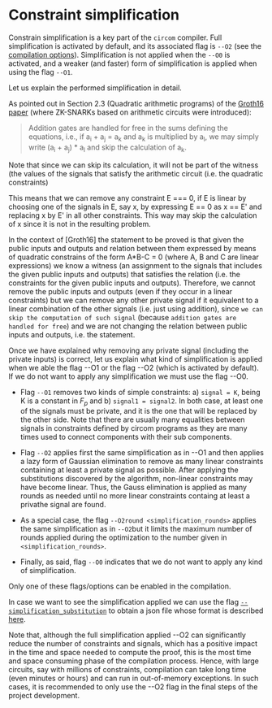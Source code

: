 # Constraint simplification

Constrain simplification is a key part of the `circom` compiler. Full simplification is activated by default, and its associated flag is `--O2` (see the [compilation options](../../compilation-options.md)). Simplification is not applied when the  `--O0` is activated, and a weaker (and faster) form of simplification is applied when using the flag `--O1`.

Let us explain the performed simplification in detail.

As pointed out in Section 2.3 (Quadratic arithmetic programs) of the [Groth16 paper](https://eprint.iacr.org/2016/260) (where ZK-SNARKs based on arithmetic circuits were introduced): 

> Addition gates are handled for free in the sums defining the equations, i.e., if a<sub>i</sub> + a<sub>j</sub> = a<sub>k</sub> and a<sub>k</sub> is multiplied by a<sub>l</sub>, we may simply write (a<sub>i</sub> + a<sub>j</sub>) * a<sub>l</sub> and skip the calculation of a<sub>k</sub>.

Note that since we can skip its calculation, it will not be part of the witness (the values of the signals that satisfy the arithmetic circuit (i.e. the quadratic constraints)

This means that we can remove any constraint E === 0, if E is linear by choosing one of the signals in E, say x,  by  expressing E == 0 as x == E' and replacing x by E' in all other constraints. This way may skip the calculation of x since it is not in the resulting problem.

In the context of [Groth16] the statement to be proved is that given the public inputs and outputs and relation between them expressed by means of quadratic constrains of the form A*B-C = 0 (where A, B and C are linear expressions) we know a witness (an assignment to the signals that includes the given public inputs and outputs)  that satisfies the relation (i.e. the constraints for the given public inputs and outputs). Therefore, we cannot remove the public inputs and outputs (even if they occur in a linear constraints) but we can remove any other private signal if it equivalent to a linear combination of the other signals (i.e. just using addition), since `we can skip the computation of such signal` (because `addition gates are handled for free`) and we are not changing the relation between public inputs and outputs, i.e. the statement.

Once we have explained why removing any private signal (including the private inputs) is correct, let us explain what kind of simplification is applied when we able the flag --O1  or the flag --O2 (which is activated by default). If we do not want to apply any simplification we must use the flag --O0.

* Flag ```--O1``` removes two kinds of simple constraints: a) ```signal = K```, being K is a constant in $F_p$ and b) ```signal1 = signal2```. In both case, at least one of the signals must be private, and it is the one that will be replaced by the other side. Note that there are usually many equalities between signals in constraints defined by circom programs as they are many times used to connect components with their sub components.
  
* Flag ```--O2``` applies first the same simplification as in --O1 and then applies a lazy form of Gaussian elimination to remove as many linear constraints containing at least a private signal  as possible. After applying the substitutions discovered by the algorithm, non-linear constraints may have become linear. Thus, the Gauss elimination is applied as many rounds as needed until no more linear constraints containg at least a privathe signal are found.

* As a special case, the flag ```--O2round <simplification_rounds>``` applies the same simplification as in ```--O2```but it limits the maximum number of rounds applied during the optimization to the number given in ```<simplification_rounds>```.

* Finally, as said, flag ```--O0``` indicates that we do not want to apply any kind of simplification.
  
Only one of these flags/options can be enabled in the compilation.

In case we want to see the simplification applied we can use the flag [```--simplification_substitution```](../../compilation-options.md) to obtain a json file whose format is described [here](../formats/simplification-json.md).

Note that, although the full simplification applied --O2 can significantly reduce the number of constraints and signals, which has a positive impact in the time and space needed to compute the proof, this is the most time and space consuming phase of the compilation process. Hence, with large circuits, say with millions of constraints, compilation can take long time (even minutes or hours) and can run in out-of-memory exceptions. In such cases, it is recommended to only use the --O2 flag in the final steps of the project development.
